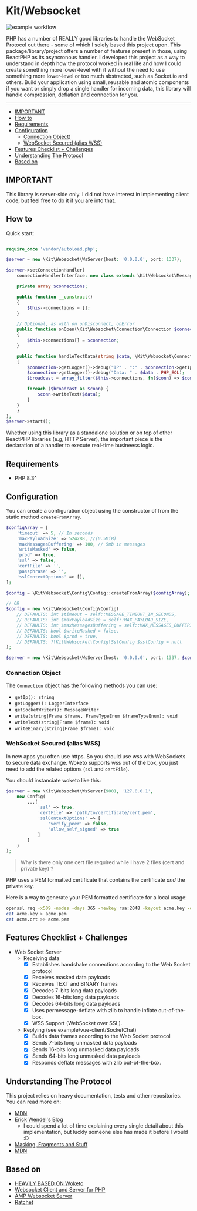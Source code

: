 # Kit/Websocket

![example workflow](https://github.com/gabrielberthier/kit-websocket/actions/workflows/tests.yml/badge.svg)

PHP has a number of REALLY good libraries to handle the WebSocket Protocol out there - some of which I solely based this project upon. This package/library/project offers a number of features present in those, using ReactPHP as its asyncronous handler.
I developed this project as a way to understand in depth how the protocol worked in real life and how I could create something more lower-level with it without the need to use something more lower-level or too much abstracted, such as Socket.io and others.
Build your application using small, reusable and atomic components if you want or simply drop a single handler for incoming data, this library will handle compression, deflation and connection for you.

---

- [IMPORTANT](#important)
- [How to](#how-to)
- [Requirements](#requirements)
- [Configuration](#configuration)
  - [Connection Object)](#connection-object)
  - [WebSocket Secured (alias WSS)](#websocket-secured-alias-wss)
- [Features Checklist + Challenges](#features-checklist-challenges)
- [Understanding The Protocol](#understanding-the-protocol)
- [Based on](#based-on)

<a name="kitwebsocket"></a>

## IMPORTANT

This library is server-side only. I did not have interest in implementing client code, but feel free to do it if you are into that.

## How to

Quick start:

```php

require_once 'vendor/autoload.php';

$server = new \Kit\Websocket\WsServer(host: '0.0.0.0', port: 1337);

$server->setConnectionHandler(
    connectionHandlerInterface: new class extends \Kit\Websocket\Message\Protocols\AbstractTextMessageHandler {

    private array $connections;

    public function __construct()
    {
        $this->connections = [];
    }

    // Optional, as with on onDisconnect, onError
    public function onOpen(\Kit\Websocket\Connection\Connection $connection): void
    {
        $this->connections[] = $connection;
    }

    public function handleTextData(string $data, \Kit\Websocket\Connection\Connection $connection): void
    {
        $connection->getLogger()->debug("IP" . ":" . $connection->getIp() . PHP_EOL);
        $connection->getLogger()->debug("Data: " . $data . PHP_EOL);
        $broadcast = array_filter($this->connections, fn($conn) => $conn !== $connection);

        foreach ($broadcast as $conn) {
            $conn->writeText($data);
        }
    }
    }
);
$server->start();
```

Whether using this library as a standalone solution or on top of other ReactPHP libraries (e.g, HTTP Server), the important piece is the declaration of a handler to execute real-time busineess logic.

## Requirements

- PHP 8.3^

## Configuration

You can create a configuration object using the constructor of from the static method `createFromArray`.

```php
$configArray = [
    'timeout' => 5, // In seconds
    'maxPayloadSize' => 524288, //(0.5MiB)
    'maxMessagesBuffering' => 100, // 5mb in messages
    'writeMasked' => false,
    'prod' => true,
    'ssl' => false,
    'certFile' => '',
    'passphrase' => '',
    'sslContextOptions' => [],
];

$config = \Kit\Websocket\Config\Config::createFromArray($configArray);

// OR
$config = new \Kit\Websocket\Config\Config(
    // DEFAULTS: int $timeout = self::MESSAGE_TIMEOUT_IN_SECONDS,
    // DEFAULTS: int $maxPayloadSize = self::MAX_PAYLOAD_SIZE,
    // DEFAULTS: int $maxMessagesBuffering = self::MAX_MESSAGES_BUFFERING,
    // DEFAULTS: bool $writeMasked = false,
    // DEFAULTS: bool $prod = true,
    // DEFAULTS: ?\Kit\Websocket\Config\SslConfig $sslConfig = null
);

$server = new \Kit\Websocket\WsServer(host: '0.0.0.0', port: 1337, $config);

```

### Connection Object

The `Connection` object has the following methods you can use:
- `getIp(): string`
- `getLogger(): LoggerInterface`
- `getSocketWriter(): MessageWriter`
- `write(string|Frame $frame, FrameTypeEnum $frameTypeEnum): void`
- `writeText(string|Frame $frame): void`
- `writeBinary(string|Frame $frame): void`

### WebSocket Secured (alias WSS)

In new apps you often use https. So you should use wss with WebSockets to secure data exchange. Woketo
supports wss out of the box, you just need to add the related options (`ssl` and `certFile`).

You should instanciate woketo like this:

```php
$server = new \Kit\Websocket\WsServer(9001, '127.0.0.1',
    new Config(
        ...[
            'ssl' => true,
            'certFile' => 'path/to/certificate/cert.pem',
            'sslContextOptions' => [
                'verify_peer' => false,
                'allow_self_signed' => true
            ]
        ]
    )
);
```

> Why is there only one cert file required while I have 2 files (cert and private key) ?

PHP uses a PEM formatted certificate that contains the certificate _and_ the private key.

Here is a way to generate your PEM formatted certificate for a local usage:

```bash
openssl req -x509 -nodes -days 365 -newkey rsa:2048 -keyout acme.key -out acme.crt
cat acme.key > acme.pem
cat acme.crt >> acme.pem
```

## Features Checklist + Challenges

- Web Socket Server
  - Receiving data
    - [x] Establishes handshake connections according to the Web Socket protocol
    - [x] Receives masked data payloads
    - [x] Receives TEXT and BINARY frames
    - [x] Decodes 7-bits long data payloads
    - [x] Decodes 16-bits long data payloads
    - [x] Decodes 64-bits long data payloads
    - [x] Uses permessage-deflate with zlib to handle inflate out-of-the-box.
    - [x] WSS Support (WebSocket over SSL).
  - Replying (see example/vue-client/SocketChat)
    - [x] Builds data frames according to the Web Socket protocol
    - [x] Sends 7-bits long unmasked data payloads
    - [x] Sends 16-bits long unmasked data payloads
    - [x] Sends 64-bits long unmasked data payloads
    - [x] Responds deflate messages with zlib out-of-the-box.

## Understanding The Protocol

This project relies on heavy documentation, tests and other repositories. You can read more on:

- [MDN](https://developer.mozilla.org/pt-BR/docs/Web/API/WebSockets_API/Writing_WebSocket_servers)
- [Erick Wendel's Blog](https://blog.erickwendel.com.br/implementing-the-websocket-protocol-from-scratch-using-nodejs#heading-unmasking-the-data)
  - I could spend a lot of time explaining every single detail about this implementation, but luckly someone else has made it before I would :D
- [Masking, Fragments and Stuff](https://www.openmymind.net/WebSocket-Framing-Masking-Fragmentation-and-More/)
- [MDN](https://developer.mozilla.org/pt-BR/docs/Web/API/WebSockets_API/Writing_WebSocket_servers)

## Based on

- [HEAVILY BASED ON Woketo](https://github.com/Nekland/Woketo/)
- [Websocket Client and Server for PHP](https://github.com/sirn-se/websocket-php/tree/v3.1-main)
- [AMP Websocket Server](https://github.com/amphp/websocket-server/)
- [Ratchet](https://github.com/ratchetphp/Ratchet)

